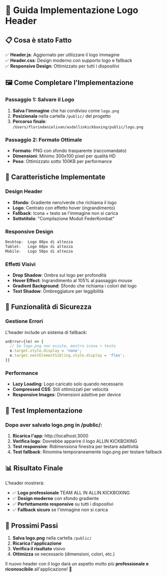 # 🎨 Guida Implementazione Logo Header

## 📋 **Cosa è stato Fatto**

✅ **Header.js**: Aggiornato per utilizzare il logo immagine  
✅ **Header.css**: Design moderno con supporto logo e fallback  
✅ **Responsive Design**: Ottimizzato per tutti i dispositivi  

## 🖼️ **Come Completare l'Implementazione**

### **Passaggio 1: Salvare il Logo**
1. **Salva l'immagine** che hai condiviso come `logo.png`
2. **Posizionala** nella cartella `/public/` del progetto
3. **Percorso finale**: `/Users/florindanielivan/asdallinkickboxing/public/logo.png`

### **Passaggio 2: Formato Ottimale**
- **Formato**: PNG con sfondo trasparente (raccomandato)
- **Dimensioni**: Minimo 300x100 pixel per qualità HD
- **Peso**: Ottimizzato sotto 100KB per performance

## 🎨 **Caratteristiche Implementate**

### **Design Header**
- **Sfondo**: Gradiente nero/verde che richiama il logo
- **Logo**: Centrato con effetto hover (ingrandimento)
- **Fallback**: Icona + testo se l'immagine non si carica
- **Sottotitolo**: \"Compilazione Moduli FederKombat\"

### **Responsive Design**
```css
Desktop:  Logo 80px di altezza
Tablet:   Logo 60px di altezza  
Mobile:   Logo 50px di altezza
```

### **Effetti Visivi**
- **Drop Shadow**: Ombra sul logo per profondità
- **Hover Effect**: Ingrandimento al 105% al passaggio mouse
- **Gradient Background**: Sfondo che richiama i colori del logo
- **Text Shadow**: Ombreggiature per leggibilità

## 🔧 **Funzionalità di Sicurezza**

### **Gestione Errori**
L'header include un sistema di fallback:
```javascript
onError={(e) => {
  // Se logo.png non esiste, mostra icona + testo
  e.target.style.display = 'none';
  e.target.nextElementSibling.style.display = 'flex';
}}
```

### **Performance**
- **Lazy Loading**: Logo caricato solo quando necessario
- **Compressed CSS**: Stili ottimizzati per velocità
- **Responsive Images**: Dimensioni adattive per device

## 🚀 **Test Implementazione**

### **Dopo aver salvato logo.png in /public/:**

1. **Ricarica l'app**: http://localhost:3000
2. **Verifica logo**: Dovrebbe apparire il logo ALLIN KICKBOXING
3. **Test responsive**: Ridimensiona finestra per testare adattività
4. **Test fallback**: Rinomina temporaneamente logo.png per testare fallback

## 📊 **Risultato Finale**

L'header mostrerà:
- ✅ **Logo professionale** TEAM ALL IN ALLIN KICKBOXING
- ✅ **Design moderno** con sfondo gradiente 
- ✅ **Perfettamente responsive** su tutti i dispositivi
- ✅ **Fallback sicuro** se l'immagine non si carica

## 🎯 **Prossimi Passi**

1. **Salva logo.png** nella cartella `/public/`
2. **Ricarica l'applicazione**  
3. **Verifica il risultato** visivo
4. **Ottimizza** se necessario (dimensioni, colori, etc.)

Il nuovo header con il logo darà un aspetto molto più **professionale e riconoscibile** all'applicazione! 🎉